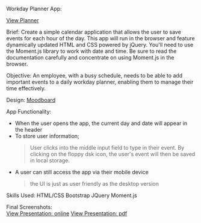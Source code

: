 Workday Planner App:

[View Planner](https://nicolegeorge.github.io/workday-planner/)

Brief:
Create a simple calendar application that allows the user to save events for each hour of the day. This app will run in the browser and feature dynamically updated HTML and CSS powered by jQuery.
You'll need to use the Moment.js library to work with date and time. Be sure to read the documentation carefully and concentrate on using Moment.js in the browser.


Objective:
An employee, with a busy schedule, needs to be able to add important events to a daily workday planner, enabling them to manage their time effectively.

Design:
[Moodboard](https://github.com/NicoleGeorge/workday-planner/blob/master/assets/Day%20Planner%20-%20Style%20Guide.png)

App Functionality:
- When the user opens the app, the current day and date will appear in the header
- To store user information;
    > User clicks into the middle input field to type in their event.
    > By clicking on the floppy dsk icon, the user's event will then be saved in local storage.
- A user can still access the app via their mobile device
    > the UI is just as user friendly as the desktop version


Skills Used:
HTML/CSS
Bootstrap
JQuery
Moment.js


Final Screenshots:<br>
[View Presentation: online](https://www.canva.com/design/DAD3jAFRK8U/cNJKJFu7mjbembNHk449Kg/view?utm_content=DAD3jAFRK8U&utm_campaign=designshare&utm_medium=link&utm_source=publishsharelink)
[View Presentation: pdf](https://github.com/NicoleGeorge/workday-planner/blob/master/assets/Workday%20Planner%20App_%20Presentation.pdf)



